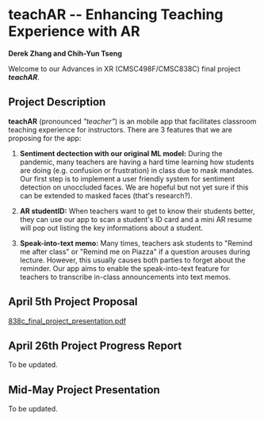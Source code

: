# teachAR -- Enhancing Teaching Experience with AR

**Derek Zhang and Chih-Yun Tseng**

Welcome to our Advances in XR (CMSC498F/CMSC838C) final project ***teachAR***.

## Project Description
**teachAR** (pronounced *"teacher"*) is an mobile app that facilitates classroom teaching experience for instructors. There are 3 features that we are proposing for the app:
1. **Sentiment dectection with our original ML model:** During the pandemic, many teachers are having a hard time learning how students are doing (e.g. confusion or frustration) in class due to mask mandates. Our first step is to implement a user friendly system for sentiment detection on unoccluded faces. We are hopeful but not yet sure if this can be extended to masked faces (that's research?).

2. **AR studentID:** When teachers want to get to know their students better, they can use our app to scan a student's ID card and a mini AR resume will pop out listing the key informations about a student.

3. **Speak-into-text memo:** Many times, teachers ask students to "Remind me after class" or "Remind me on Piazza" if a question arouses during lecture. However, this usually causes both parties to forget about the reminder. Our app aims to enable the speak-into-text feature for teachers to transcribe in-class announcements into text memos.


## April 5th Project Proposal
[838c_final_project_presentation.pdf](https://github.com/chromestone/Advances-In-XR/files/8413636/838c_final_project_presentation.pdf)

## April 26th Project Progress Report
To be updated.

## Mid-May Project Presentation
To be updated.

